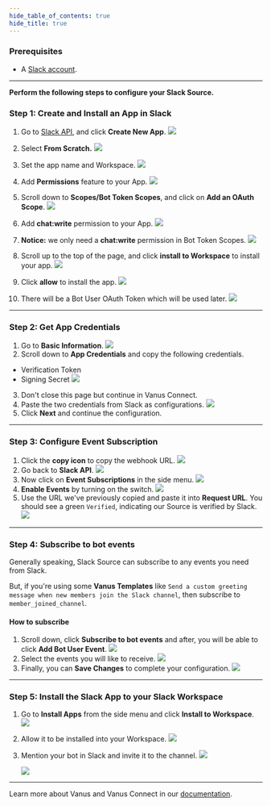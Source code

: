 ```yaml
--- 
hide_table_of_contents: true
hide_title: true
---
```


### Prerequisites

- A [Slack account](https://slack.com).

---

**Perform the following steps to configure your Slack Source.**

### Step 1: Create and Install an App in Slack

1. Go to [Slack API](https://api.slack.com/apps), and click **Create New App**.
   ![](images/img.png)
2. Select **From Scratch.**
![](images/img_1.png)
3. Set the app name and Workspace.
![](images/img_2.png)

4. Add **Permissions** feature to your App.
![](images/permissions.png)

5. Scroll down to **Scopes/Bot Token Scopes**, and click on **Add an OAuth Scope**.
![](images/add-oauth-scope.png)

6. Add **chat:write** permission to your App.
![](images/chat-write-permission.png)

7. **Notice:** we only need a **chat:write** permission in Bot Token Scopes.
![](images/permission-saved.png)

8. Scroll up to the top of the page, and click **install to Workspace** to install your app.
![](images/install-to-workspace.png)

9. Click **allow** to install the app.
![](images/allow-app.png)

10. There will be a Bot User OAuth Token which will be used later.
![](images/copy-user-oauth-token.png)

---

### Step 2: Get App Credentials

1. Go to **Basic Information**.
![](images/img_3.png)
2. Scroll down to **App Credentials** and copy the following credentials.
 - Verification Token
 - Signing Secret
![](images/img_4.png)
3. Don't close this page but continue in Vanus Connect.
4. Paste the two credentials from Slack as configurations.
      ![](images/token%20and%20secret.png)
5. Click **Next** and continue the configuration.   

---

### Step 3: Configure Event Subscription
1. Click the **copy icon** to copy the webhook URL.
![](images/img_10.png)
2. Go back to **Slack API**.
![](images/img_5.png)
3. Now click on **Event Subscriptions** in the side menu.
![](images/img_6.png)
4. **Enable Events** by turning on the switch.
![](images/img_7.png)
5. Use the URL we've previously copied and paste it into **Request URL**. You should see a green `Verified`, indicating our Source is verified by Slack.
![](images/img_8.png)

---

### Step 4: Subscribe to bot events

Generally speaking, Slack Source can subscribe to any events you need from Slack.

But, if you're using some **Vanus Templates** like `Send a custom greeting message when new members join the Slack channel`, then subscribe to `member_joined_channel`.

#### How to subscribe

1. Scroll down, click **Subscribe to bot events** and after, you will be able to click **Add Bot User Event**.
![](images/img_9.png)
2. Select the events you will like to receive.
![](images/member_joined.png)
3. Finally, you can **Save Changes** to complete your configuration.
![](images/save%20changes.png)

---

### Step 5: Install the Slack App to your Slack Workspace

1. Go to **Install Apps** from the side menu and click **Install to Workspace**.
   ![](images/img_13.png)
2. Allow it to be installed into your Workspace.
      ![](images/img_14.png)
3. Mention your bot in Slack and invite it to the channel.
   ![](images/add-to-channel.png)

   ![](images/message-sent.png)
---

Learn more about Vanus and Vanus Connect in our [documentation](https://docs.vanus.ai).
